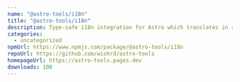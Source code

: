 ```yaml
---
name: "@astro-tools/i18n"
title: "@astro-tools/i18n"
description: Type-safe i18n integration for Astro which translates in runtime
categories:
  - uncategorized
npmUrl: https://www.npmjs.com/package/@astro-tools/i18n
repoUrl: https://github.com/wishrd/astro-tools
homepageUrl: https://astro-tools.pages.dev
downloads: 100
---
```

